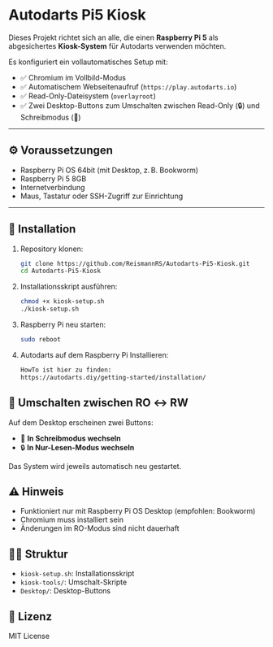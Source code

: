 # Autodarts Pi5 Kiosk

Dieses Projekt richtet sich an alle, die einen **Raspberry Pi 5** als abgesichertes **Kiosk-System** für Autodarts verwenden möchten.

Es konfiguriert ein vollautomatisches Setup mit:

- ✅ Chromium im Vollbild-Modus
- ✅ Automatischem Webseitenaufruf (`https://play.autodarts.io`)
- ✅ Read-Only-Dateisystem (`overlayroot`)
- ✅ Zwei Desktop-Buttons zum Umschalten zwischen Read-Only (🔒) und Schreibmodus (📝)

---

## ⚙️ Voraussetzungen

- Raspberry Pi OS 64bit (mit Desktop, z. B. Bookworm)
- Raspberry Pi 5 8GB
- Internetverbindung
- Maus, Tastatur oder SSH-Zugriff zur Einrichtung

---

## 🚀 Installation

1. Repository klonen:
   ```bash
   git clone https://github.com/ReismannRS/Autodarts-Pi5-Kiosk.git
   cd Autodarts-Pi5-Kiosk

2. Installationsskript ausführen:
   ```bash
   chmod +x kiosk-setup.sh
   ./kiosk-setup.sh
   ```

3. Raspberry Pi neu starten:
   ```bash
   sudo reboot
   ```
4. Autodarts auf dem Raspberry Pi Installieren:
   ```bash
   HowTo ist hier zu finden:
   https://autodarts.diy/getting-started/installation/
   ```

## 🔁 Umschalten zwischen RO ↔ RW

Auf dem Desktop erscheinen zwei Buttons:

- 📝 **In Schreibmodus wechseln**
- 🔒 **In Nur-Lesen-Modus wechseln**

Das System wird jeweils automatisch neu gestartet.

## ⚠️ Hinweis

- Funktioniert nur mit Raspberry Pi OS Desktop (empfohlen: Bookworm)
- Chromium muss installiert sein
- Änderungen im RO-Modus sind nicht dauerhaft

## 🧑‍💻 Struktur

- `kiosk-setup.sh`: Installationsskript
- `kiosk-tools/`: Umschalt-Skripte
- `Desktop/`: Desktop-Buttons

## 📜 Lizenz

MIT License
